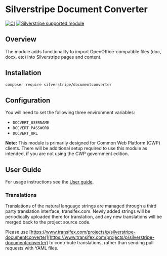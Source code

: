 # Silverstripe Document Converter

[![CI](https://github.com/silverstripe/silverstripe-documentconverter/actions/workflows/ci.yml/badge.svg)](https://github.com/silverstripe/silverstripe-documentconverter/actions/workflows/ci.yml)
[![Silverstripe supported module](https://img.shields.io/badge/silverstripe-supported-0071C4.svg)](https://www.silverstripe.org/software/addons/silverstripe-commercially-supported-module-list/)

## Overview

The module adds functionality to import OpenOffice-compatible files (doc, docx, etc) into Silverstripe pages and content.

## Installation

```sh
composer require silverstripe/documentconverter
```

## Configuration

You will need to set the following three environment variables:
- `DOCVERT_USERNAME`
- `DOCVERT_PASSWORD`
- `DOCVERT_URL`

**Note:** This module is primarily designed for Common Web Platform (CWP) clients. There will be additional setup required to use this module as intended, if you are not using the CWP government edition.

## User Guide

For usage instructions see the [User guide](docs/en/userguide/index.md).

### Translations

Translations of the natural language strings are managed through a third party translation interface, transifex.com. Newly added strings will be periodically uploaded there for translation, and any new translations will be merged back to the project source code.

Please use [https://www.transifex.com/projects/p/silverstripe-documentconverter](https://www.transifex.com/projects/p/silverstripe-documentconverter) to contribute translations, rather than sending pull requests with YAML files.
